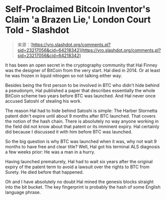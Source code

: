 <!--yml
category: 未分类
date: 2024-05-27 14:38:26
-->

# Self-Proclaimed Bitcoin Inventor's Claim 'a Brazen Lie,' London Court Told - Slashdot

> 来源：[https://yro.slashdot.org/comments.pl?sid=23217056&cid=64218342](https://yro.slashdot.org/comments.pl?sid=23217056&cid=64218342)

It has been an open secret in the cryptography community that Hal Finney was the designer of BitCoin from the very start. Hal died in 2014\. Or at least he was frozen in liquid nitrogen so not talking either way.

Besides being the first person to be involved in BTC who didn't hide behind a pseudonym, Hal published a paper that describes essentially the whole BitCoin scheme two years before BTC was launched. And Hal never once accused Satoshi of stealing his work.

The reason Hal had to hide behind Satoshi is simple: The Harber Stornetta patent didn't expire until about 9 months after BTC launched. That covers the notion of the hash chain. There is absolutely no way anyone working in the field did not know about that patent or its imminent expiry. Hal certainly did because I discussed it with him before BTC was launched.

So the big question is why BTC was launched when it was, why not wait 9 months to have free and clear title? Well, Hal got his terminal ALS diagnosis a few weeks prior: He was a man in a hurry.

Having launched prematurely, Hal had to wait six years after the original expiry of the patent term to avoid a lawsuit over the rights to BTC from Surety. He died before that happened.

Oh and I have absolutely no doubt Hal mined the genesis blocks straight into the bit bucket. The key fingerprint is probably the hash of some English language phrase.